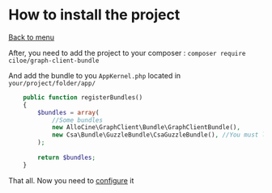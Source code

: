 How to install the project
==========================

[Back to menu](../readme.md)

After, you need to add the project to your composer : 
`composer require ciloe/graph-client-bundle`

And add the bundle to you `AppKernel.php` located in 
`your/project/folder/app/`

```php
    public function registerBundles()
    {
        $bundles = array(
            //Some bundles
            new AlloCine\GraphClient\Bundle\GraphClientBundle(),
            new Csa\Bundle\GuzzleBundle\CsaGuzzleBundle(), //You must load this bundle after Graph Client bundle
        );
        
        return $bundles;
    }
```

That all. Now you need to [configure](./bundle-configuration.md) it
